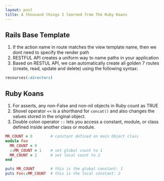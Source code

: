 ```yaml
---
layout: post
title: A thousand things I learned from The Ruby Koans
---
```


## Rails Base Template
1. If the action name in route matches the view template name, then we dont need to specify the render path
2. RESTFUL API creates a uniform way to name paths in your application
3. Based on RESTUL API, we can automatically create all golden 7 routes (create, read, update and delete) using the following syntax:
```ruby
resources(:directors)
```

## Ruby Koans
1. For asserts, any non-False and non-nil objects in Ruby count as TRUE
2. Shovel operator `<<` is a shorthand for `concat()` and also changes the values stored in the original object.
3. Double colon operator `::` lets you access a constant, module, or class defined inside another class or module.

```ruby
MR_COUNT = 0        # constant defined on main Object class
module Foo
  MR_COUNT = 0
  ::MR_COUNT = 1    # set global count to 1
  MR_COUNT = 2      # set local count to 2
end

puts MR_COUNT       # this is the global constant: 1
puts Foo::MR_COUNT  # this is the local constant: 2
```




